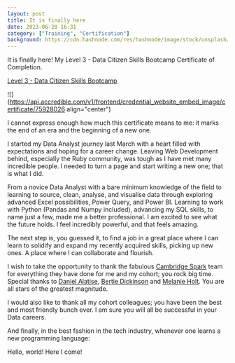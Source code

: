 ```yaml
---
layout: post
title: It is finally here
date: 2023-06-20 16:31
category: ["Training", "Certification"]
background: https://cdn.hashnode.com/res/hashnode/image/stock/unsplash/mPaKMvE3sHg/upload/1151343c5f33f09fdfb90f1f73f9fb34.jpeg?w=1600&h=840&fit=crop&crop=entropy&auto=compress,format&format=webp
---
```


It is finally here! My Level 3 - Data Citizen Skills Bootcamp Certificate of Completion.

[Level 3 - Data Citizen Skills Bootcamp](https://api.accredible.com/v1/frontend/credential_website_embed_image/certificate/75928026)

![](https://api.accredible.com/v1/frontend/credential_website_embed_image/certificate/75928026 align="center")

I cannot express enough how much this certificate means to me: it marks the end of an era and the beginning of a new one.

I started my Data Analyst journey last March with a heart filled with expectations and hoping for a career change. Leaving Web Development behind, especially the Ruby community, was tough as I have met many incredible people. I needed to turn a page and start writing a new one; that is what I did.

From a novice Data Analyst with a bare minimum knowledge of the field to learning to source, clean, analyse, and visualise data through exploring advanced Excel possibilities, Power Query, and Power BI. Learning to work with Python (Pandas and Numpy included), advancing my SQL skills, to name just a few, made me a better professional. I am excited to see what the future holds. I feel incredibly powerful, and that feels amazing.

The next step is, you guessed it, to find a job in a great place where I can learn to solidify and expand my recently acquired skills, picking up new ones. A place where I can collaborate and flourish.

I wish to take the opportunity to thank the fabulous [Cambridge Spark](https://www.linkedin.com/sharing/share-offsite/?url=https://www.credential.net/fba00166-3981-4112-b58c-f2c4649602fb#) team for everything they have done for me and my cohort; you rock big time. Special thanks to [Daniel Alatise](https://www.linkedin.com/in/daniel-alatise/), [Bertie Dickinson](https://www.linkedin.com/in/hubert-dickinson/) and [Melanie Holt](https://www.linkedin.com/in/melaniejoyholt/). You are all stars of the greatest magnitude.

I would also like to thank all my cohort colleagues; you have been the best and most friendly bunch ever. I am sure you will all be successful in your Data careers.

And finally, in the best fashion in the tech industry, whenever one learns a new programming language:

Hello, world! Here I come!